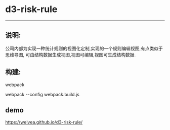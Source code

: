 # d3-risk-rule
***
## 说明:

公司内部为实现一种统计规则的视图化定制,实现的一个规则编辑视图,有点类似于思维导图,
可由结构数据生成视图,视图可编辑,视图可生成结构数据.

## 构建:

webpack

webpack --config webpack.build.js

## demo

https://weivea.github.io/d3-risk-rule/
